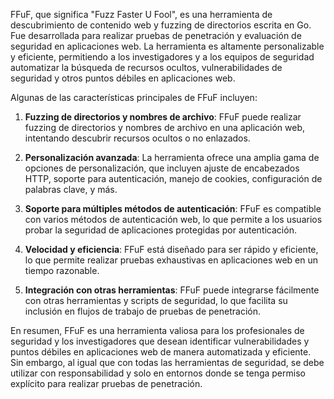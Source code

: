 FFuF, que significa "Fuzz Faster U Fool", es una herramienta de descubrimiento de contenido web y fuzzing de directorios escrita en Go. Fue desarrollada para realizar pruebas de penetración y evaluación de seguridad en aplicaciones web. La herramienta es altamente personalizable y eficiente, permitiendo a los investigadores y a los equipos de seguridad automatizar la búsqueda de recursos ocultos, vulnerabilidades de seguridad y otros puntos débiles en aplicaciones web.

Algunas de las características principales de FFuF incluyen:

1. **Fuzzing de directorios y nombres de archivo**: FFuF puede realizar fuzzing de directorios y nombres de archivo en una aplicación web, intentando descubrir recursos ocultos o no enlazados.

2. **Personalización avanzada**: La herramienta ofrece una amplia gama de opciones de personalización, que incluyen ajuste de encabezados HTTP, soporte para autenticación, manejo de cookies, configuración de palabras clave, y más.

3. **Soporte para múltiples métodos de autenticación**: FFuF es compatible con varios métodos de autenticación web, lo que permite a los usuarios probar la seguridad de aplicaciones protegidas por autenticación.

4. **Velocidad y eficiencia**: FFuF está diseñado para ser rápido y eficiente, lo que permite realizar pruebas exhaustivas en aplicaciones web en un tiempo razonable.

5. **Integración con otras herramientas**: FFuF puede integrarse fácilmente con otras herramientas y scripts de seguridad, lo que facilita su inclusión en flujos de trabajo de pruebas de penetración.

En resumen, FFuF es una herramienta valiosa para los profesionales de seguridad y los investigadores que desean identificar vulnerabilidades y puntos débiles en aplicaciones web de manera automatizada y eficiente. Sin embargo, al igual que con todas las herramientas de seguridad, se debe utilizar con responsabilidad y solo en entornos donde se tenga permiso explícito para realizar pruebas de penetración.


